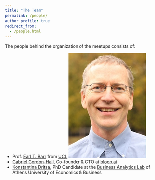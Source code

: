 ```yaml
---
title: "The Team"
permalink: /people/
author_profile: true
redirect_from:
  - /people.html
---
```


The people behind the organization of the meetups consists of:
- Prof. [Earl T. Barr](https://earlbarr.com/) from [UCL](https://www.ucl.ac.uk/)
![Earl T. Barr](/files/earl_t_barr.jpg)
- [Gabriel Gordon-Hall](https://ggordonhall.github.io/), Co-founder & CTO at [bloop.ai](https://bloop.ai/)
- [Konstantina Dritsa](https://dritsa-konstantina.github.io/), PhD Candidate at the [Business Analytics Lab](https://www.balab.aueb.gr/) of Athens University of Economics & Business
